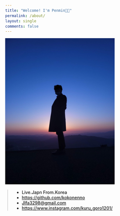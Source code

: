 ```yaml
---
title: "Welcome! I'm Penmin👋🏻"
permalink: /about/
layout: single
comments: false
---
```


<div>
    <img src="/assets/images/avthm.jpg" alt="about_meee" width="70%" min-width="700px" itemprop="image">
</div>


<div style="border-left: 2px solid rgba(199, 198, 198, 0.7); margin: 0.5em 0 0 0.5em; padding-left: 1.5em; font-weight: 500;">
    <ul class="author__urls social-icons">
        <li itemprop="homeLocation" itemscope itemtype="https://schema.org/Place">
          <i class="fas fa-fw fa-map-marker-alt" aria-hidden="true"></i> <span itemprop="name">  Live.Japn  From.Korea</span>
        </li>
        <li>
          <a href="https://github.com/kokonenno" itemprop="sameAs" rel="nofollow noopener noreferrer">
            <i class="fab fa-fw fa-github" aria-hidden="true"></i><span class="label">  https://github.com/kokonenno</span>
          </a>
        </li>
        <li>
          <a href="mailto:Jlfa3298@gmail.com">
            <meta itemprop="email" content="bemychoiiis@gmail.com" />
            <i class="fas fa-fw fa-envelope-square" aria-hidden="true"></i><span class="label">  Jlfa3298@gmail.com</span>
          </a>
        </li>
        <li>
          <a href="https://www.instagram.com/kuru_goro1201/" itemprop="sameAs" rel="nofollow noopener noreferrer">
            <i class="fab fa-fw fa-instagram" aria-hidden="true"></i><span class="label">  https://www.instagram.com/kuru_goro1201/</span>
          </a>
        </li>
    </ul>
  </div>